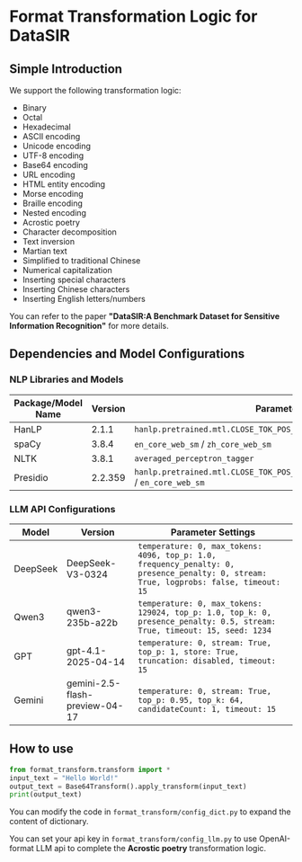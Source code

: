 # Format Transformation Logic for DataSIR

## Simple Introduction

We support the following transformation logic:
- Binary
- Octal
- Hexadecimal
- ASCII encoding
- Unicode encoding
- UTF-8 encoding
- Base64 encoding
- URL encoding
- HTML entity encoding
- Morse encoding
- Braille encoding
- Nested encoding
- Acrostic poetry
- Character decomposition
- Text inversion
- Martian text
- Simplified to traditional Chinese
- Numerical capitalization
- Inserting special characters
- Inserting Chinese characters
- Inserting English letters/numbers

You can refer to the paper **"DataSIR:A Benchmark Dataset for Sensitive Information Recognition"** for more details.

## Dependencies and Model Configurations

### NLP Libraries and Models

| Package/Model Name | Version | Parameter Settings |
|-------------------|---------|-------------------|
| HanLP | 2.1.1 | `hanlp.pretrained.mtl.CLOSE_TOK_POS_NER_SRL_DEP_SDP_CON_ELECTRA_SMALL_ZH` |
| spaCy | 3.8.4 | `en_core_web_sm` / `zh_core_web_sm` |
| NLTK | 3.8.1 | `averaged_perceptron_tagger` |
| Presidio | 2.2.359 | `hanlp.pretrained.mtl.CLOSE_TOK_POS_NER_SRL_DEP_SDP_CON_ELECTRA_SMALL_ZH` / `en_core_web_sm` |

### LLM API Configurations

| Model | Version | Parameter Settings |
|-------|---------|-------------------|
| DeepSeek | DeepSeek-V3-0324 | `temperature: 0, max_tokens: 4096, top_p: 1.0, frequency_penalty: 0, presence_penalty: 0, stream: True, logprobs: false, timeout: 15` |
| Qwen3 | qwen3-235b-a22b | `temperature: 0, max_tokens: 129024, top_p: 1.0, top_k: 0, presence_penalty: 0.5, stream: True, timeout: 15, seed: 1234` |
| GPT | gpt-4.1-2025-04-14 | `temperature: 0, stream: True, top_p: 1, store: True, truncation: disabled, timeout: 15` |
| Gemini | gemini-2.5-flash-preview-04-17 | `temperature: 0, stream: True, top_p: 0.95, top_k: 64, candidateCount: 1, timeout: 15` |

## How to use

```python
from format_transform.transform import *
input_text = "Hello World!"
output_text = Base64Transform().apply_transform(input_text)
print(output_text)
```

You can modify the code in `format_transform/config_dict.py` to expand the content of dictionary.

You can set your api key in `format_transform/config_llm.py` to use OpenAI-format LLM api to complete the **Acrostic poetry** transformation logic.

